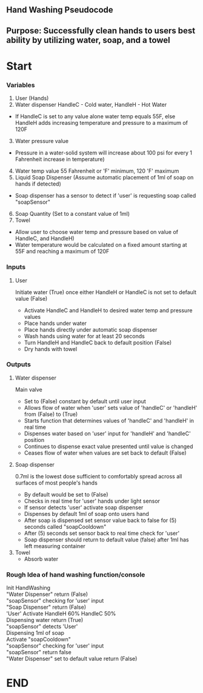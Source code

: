 ## Hand Washing Pseudocode

## Purpose: Successfully clean hands to users best ability by utilizing water, soap, and a towel

# Start

### Variables <p>
 1. User (Hands) <br>
 2. Water dispenser HandleC - Cold water, HandleH - Hot Water <br>
- If HandleC is set to any value alone water temp equals 55F, else HandleH adds increasing temperature and pressure to a maximum of 120F<br>
 3. Water pressure value <br>
- Pressure in a water-solid system will increase about 100 psi for every 1 Fahrenheit increase in temperature) <br>
 4. Water temp value 55 Fahrenheit or 'F' minimum, 120 'F' maximum <br>
 5. Liquid Soap Dispenser (Assume automatic placement of 1ml of soap on hands if detected)<br>
- Soap dispenser has a sensor to detect if 'user' is requesting soap called "soapSensor"<br>
 6. Soap Quantity (Set to a constant value of 1ml) <br>
 7. Towel <br>
- Allow user to choose water temp and pressure based on value of HandleC, and HandleH)<br>
- Water temperature would be calculated on a fixed amount starting at 55F and reaching a maximum of 120F</p>

### Inputs
1. User <p>
Initiate water (True) once either HandleH or HandleC is not set to default value (False)
   - Activate HandleC and HandleH to desired water temp and pressure values <br>
   - Place hands under water <br>
   - Place hands directly under automatic soap dispenser <br>
   - Wash hands using water for at least 20 seconds <br>
   - Turn HandleH and HandleC back to default position (False) <br>
   - Dry hands with towel <br></p>
### Outputs
1. Water dispenser <p>
Main valve 
    - Set to (False) constant by default until user input <br>
    - Allows flow of water when 'user' sets value of 'handleC' or 'handleH' from (False) to (True) <br>
    - Starts function that determines values of 'handleC' and 'handleH' in real time <br>
    - Dispenses water based on 'user' input for 'handleH' and 'handleC' position <br>
    - Continues to dispense exact value presented until value is changed <br>
    - Ceases flow of water when values are set back to default (False)</p>
2. Soap dispenser <p>
0.7ml is the lowest dose sufficient to comfortably spread across all surfaces of most people's hands <br>
   - By default would be set to (False) <br>
   - Checks in real time for 'user' hands under light sensor <br>
   - If sensor detects 'user' activate soap dispenser <br>
   - Dispenses by default 1ml of soap onto users hand <br>
   - After soap is dispensed set sensor value back to false for (5) seconds called "soapCooldown" <br>
   - After (5) seconds set sensor back to real time check for 'user' <br>
   - Soap dispenser should return to default value (false) after 1ml has left measuring container <br>
3. Towel
   - Absorb water </p>

### Rough Idea of hand washing function/console
<p>Init HandWashing <br>
"Water Dispenser" return (False) <br>
"soapSensor" checking for 'user' input <br>
"Soap Dispenser" return (False) <br>
'User' Activate HandleH 60% HandleC 50%  <br>
Dispensing water return (True) <br>
"soapSensor" detects 'User' <br>
Dispensing 1ml of soap <br>
Activate "soapCooldown" <br>
"soapSensor" checking for 'user' input <br>
"soapSensor" return false <br>
"Water Dispenser" set to default value return (False)</p>


# END







    



